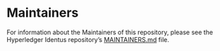 # Maintainers

For information about the Maintainers of this repository, please see the Hyperledger Identus repository’s [MAINTAINERS.md](https://github.com/hyperledger-identus/identus/blob/main/MAINTAINERS.md) file.
